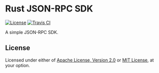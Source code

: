 # Rust JSON-RPC SDK

[![License]](#license)
[![Travis CI]](https://travis-ci.com/yangby-cryptape/rust-jsonrpc-sdk)

A simple JSON-RPC SDK.

[License]: https://img.shields.io/badge/License-Apache--2.0%20OR%20MIT-blue.svg
[Travis CI]: https://img.shields.io/travis/com/yangby-cryptape/rust-jsonrpc-sdk.svg

## License

Licensed under either of [Apache License, Version 2.0] or [MIT License], at
your option.

[Apache License, Version 2.0]: LICENSE-APACHE
[MIT License]: LICENSE-MIT
